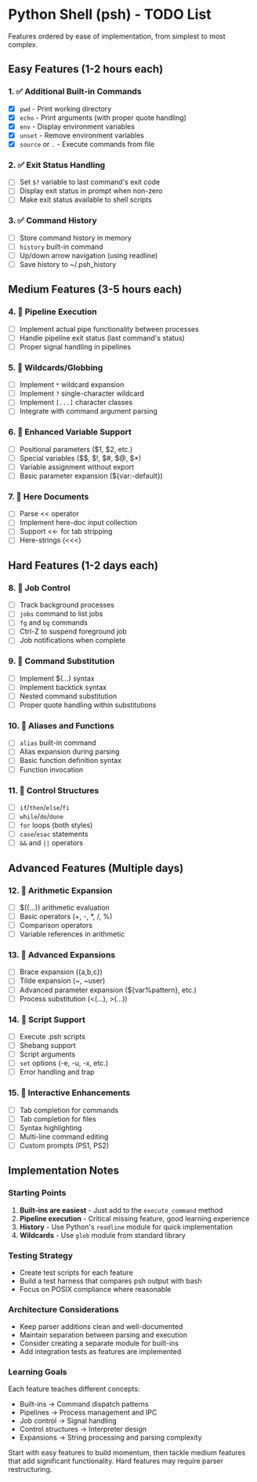 # Python Shell (psh) - TODO List

Features ordered by ease of implementation, from simplest to most complex.

## Easy Features (1-2 hours each)

### 1. ✅ Additional Built-in Commands
- [x] `pwd` - Print working directory
- [x] `echo` - Print arguments (with proper quote handling)
- [x] `env` - Display environment variables
- [x] `unset` - Remove environment variables
- [x] `source` or `.` - Execute commands from file

### 2. ✅ Exit Status Handling
- [ ] Set `$?` variable to last command's exit code
- [ ] Display exit status in prompt when non-zero
- [ ] Make exit status available to shell scripts

### 3. ✅ Command History
- [ ] Store command history in memory
- [ ] `history` built-in command
- [ ] Up/down arrow navigation (using readline)
- [ ] Save history to ~/.psh_history

## Medium Features (3-5 hours each)

### 4. 🔧 Pipeline Execution
- [ ] Implement actual pipe functionality between processes
- [ ] Handle pipeline exit status (last command's status)
- [ ] Proper signal handling in pipelines

### 5. 🔧 Wildcards/Globbing
- [ ] Implement `*` wildcard expansion
- [ ] Implement `?` single-character wildcard
- [ ] Implement `[...]` character classes
- [ ] Integrate with command argument parsing

### 6. 🔧 Enhanced Variable Support
- [ ] Positional parameters ($1, $2, etc.)
- [ ] Special variables ($$, $!, $#, $@, $*)
- [ ] Variable assignment without export
- [ ] Basic parameter expansion (${var:-default})

### 7. 🔧 Here Documents
- [ ] Parse << operator
- [ ] Implement here-doc input collection
- [ ] Support <<- for tab stripping
- [ ] Here-strings (<<<)

## Hard Features (1-2 days each)

### 8. 🚀 Job Control
- [ ] Track background processes
- [ ] `jobs` command to list jobs
- [ ] `fg` and `bg` commands
- [ ] Ctrl-Z to suspend foreground job
- [ ] Job notifications when complete

### 9. 🚀 Command Substitution
- [ ] Implement $(...) syntax
- [ ] Implement backtick syntax
- [ ] Nested command substitution
- [ ] Proper quote handling within substitutions

### 10. 🚀 Aliases and Functions
- [ ] `alias` built-in command
- [ ] Alias expansion during parsing
- [ ] Basic function definition syntax
- [ ] Function invocation

### 11. 🚀 Control Structures
- [ ] `if`/`then`/`else`/`fi`
- [ ] `while`/`do`/`done`
- [ ] `for` loops (both styles)
- [ ] `case`/`esac` statements
- [ ] `&&` and `||` operators

## Advanced Features (Multiple days)

### 12. 🎯 Arithmetic Expansion
- [ ] $((...)) arithmetic evaluation
- [ ] Basic operators (+, -, *, /, %)
- [ ] Comparison operators
- [ ] Variable references in arithmetic

### 13. 🎯 Advanced Expansions
- [ ] Brace expansion ({a,b,c})
- [ ] Tilde expansion (~, ~user)
- [ ] Advanced parameter expansion (${var%pattern}, etc.)
- [ ] Process substitution (<(...), >(...))

### 14. 🎯 Script Support
- [ ] Execute .psh scripts
- [ ] Shebang support
- [ ] Script arguments
- [ ] `set` options (-e, -u, -x, etc.)
- [ ] Error handling and trap

### 15. 🎯 Interactive Enhancements
- [ ] Tab completion for commands
- [ ] Tab completion for files
- [ ] Syntax highlighting
- [ ] Multi-line command editing
- [ ] Custom prompts (PS1, PS2)

## Implementation Notes

### Starting Points

1. **Built-ins are easiest** - Just add to the `execute_command` method
2. **Pipeline execution** - Critical missing feature, good learning experience
3. **History** - Use Python's `readline` module for quick implementation
4. **Wildcards** - Use `glob` module from standard library

### Testing Strategy

- Create test scripts for each feature
- Build a test harness that compares psh output with bash
- Focus on POSIX compliance where reasonable

### Architecture Considerations

- Keep parser additions clean and well-documented
- Maintain separation between parsing and execution
- Consider creating a separate module for built-ins
- Add integration tests as features are implemented

### Learning Goals

Each feature teaches different concepts:
- Built-ins → Command dispatch patterns
- Pipelines → Process management and IPC
- Job control → Signal handling
- Control structures → Interpreter design
- Expansions → String processing and parsing complexity

Start with easy features to build momentum, then tackle medium features that add significant functionality. Hard features may require parser restructuring.